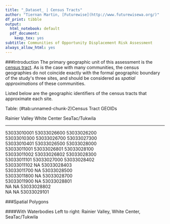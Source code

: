 ```yaml
---
title: "_Dataset_ | Census Tracts"
author: "Tiernan Martin, [Futurewise](http://www.futurewisewa.org/)"
df_print: tibble
output:
  html_notebook: default
  pdf_document:
    keep_tex: yes
subtitle: Communities of Opportunity Displacement Risk Assessment
always_allow_html: yes
---
```


###Introduction
The primary geographic unit of this assessment is the [census tract](https://www.census.gov/geo/reference/gtc/gtc_ct.html). As is the case with many communities, the census geographies do not coincide exactly with the formal geographic boundary of the study's three sites, and should be considered as _spatial approximations_ of these communities.

Listed below are the geographic identifiers of the census tracts that approximate each site.




Table: (\#tab:unnamed-chunk-2)Census Tract GEOIDs

Rainier Valley   White Center   SeaTac/Tukwila 
---------------  -------------  ---------------
53033010001      53033026600    53033026200    
53033010300      53033026700    53033027300    
53033010401      53033026500    53033028000    
53033011001      53033026801    53033028100    
53033011002      53033026802    53033028300    
53033011101      53033027000    53033028402    
53033011102      NA             53033028403    
53033011700      NA             53033028500    
53033011800      NA             53033028700    
53033011900      NA             53033028801    
NA               NA             53033028802    
NA               NA             53033029101    

###Spatial Polygons

####With Waterbodies
Left to right: Rainier Valley, White Center, SeaTac/Tukwila
<br></br>







